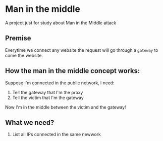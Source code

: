 # Man in the middle

A project just for study about Man in the Middle attack

## Premise

Everytime we connect any website the request will go through a `gateway` to come the website.

## How the man in the middle concept works:

Suppose I'm connected in the public network, I need:

1. Tell the gateway that I'm the proxy
2. Tell the victim that I'm the gateway

Now I'm in the middle between the victim and the gateway!

## What we need?

1. List all IPs connected in the same newwork

